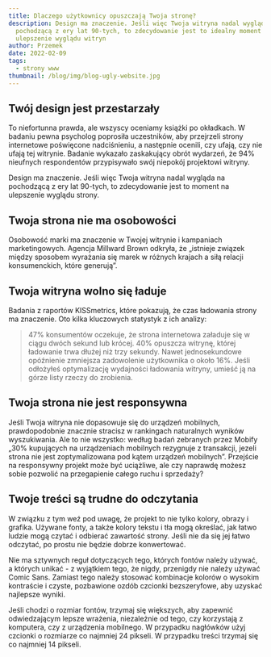 ```yaml
---
title: Dlaczego użytkownicy opuszczają Twoja stronę?
description: Design ma znaczenie. Jeśli więc Twoja witryna nadal wygląda na
  pochodzącą z ery lat 90-tych, to zdecydowanie jest to idealny moment na
  ulepszenie wyglądu witryn
author: Przemek
date: 2022-02-09
tags:
  - strony www
thumbnail: /blog/img/blog-ugly-website.jpg
---
```

## Twój design jest przestarzały

To niefortunna prawda, ale wszyscy oceniamy książki po okładkach. W badaniu pewna psycholog poprosiła uczestników, aby przejrzeli strony internetowe poświęcone nadciśnieniu, a następnie ocenili, czy ufają, czy nie ufają tej witrynie. Badanie wykazało zaskakujący obrót wydarzeń, że 94% nieufnych respondentów przypisywało swój niepokój projektowi witryny.

Design ma znaczenie. Jeśli więc Twoja witryna nadal wygląda na pochodzącą z ery lat 90-tych, to zdecydowanie jest to moment na ulepszenie wyglądu strony.

## Twoja strona nie ma osobowości

Osobowość marki ma znaczenie w Twojej witrynie i kampaniach marketingowych. Agencja Millward Brown odkryła, że ​​„istnieje związek między sposobem wyrażania się marek w różnych krajach a siłą relacji konsumenckich, które generują”.

## Twoja witryna wolno się ładuje

Badania z raportów KISSmetrics, które pokazują, że czas ładowania strony ma znaczenie. Oto kilka kluczowych statystyk z ich analizy:

> 47% konsumentów oczekuje, że strona internetowa załaduje się w ciągu dwóch sekund lub krócej. 40% opuszcza witrynę, której ładowanie trwa dłużej niż trzy sekundy. Nawet jednosekundowe opóźnienie zmniejsza zadowolenie użytkownika o około 16%. Jeśli odłożyłeś optymalizację wydajności ładowania witryny, umieść ją na górze listy rzeczy do zrobienia.

## Twoja strona nie jest responsywna

Jeśli Twoja witryna nie dopasowuje się do urządzeń mobilnych, prawdopodobnie znacznie stracisz w rankingach naturalnych wyników wyszukiwania. Ale to nie wszystko: według badań zebranych przez Mobify „30% kupujących na urządzeniach mobilnych rezygnuje z transakcji, jezeli strona nie jest zoptymalizowana pod kątem urządzeń mobilnych”. Przejście na responsywny projekt może być uciążliwe, ale czy naprawdę możesz sobie pozwolić na przegapienie całego ruchu i sprzedaży?

## Twoje treści są trudne do odczytania

W związku z tym weź pod uwagę, że projekt to nie tylko kolory, obrazy i grafika. Używane fonty, a także kolory tekstu i tła mogą określać, jak łatwo ludzie mogą czytać i odbierać zawartość strony. Jeśli nie da się jej łatwo odczytać, po prostu nie będzie dobrze konwertować.

Nie ma sztywnych reguł dotyczących tego, których fontów należy używać, a których unikać - z wyjątkiem tego, że nigdy, przenigdy nie należy używać Comic Sans. Zamiast tego należy stosować kombinacje kolorów o wysokim kontraście i czyste, pozbawione ozdób czcionki bezszeryfowe, aby uzyskać najlepsze wyniki. 

Jeśli chodzi o rozmiar fontów, trzymaj się większych, aby zapewnić odwiedzającym lepsze wrażenia, niezależnie od tego, czy korzystają z komputera, czy z urządzenia mobilnego. W przypadku nagłówków użyj czcionki o rozmiarze co najmniej 24 pikseli. W przypadku treści trzymaj się co najmniej 14 pikseli.
